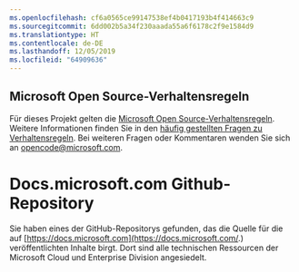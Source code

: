 ```yaml
---
ms.openlocfilehash: cf6a0565ce99147538ef4b0417193b4f414663c9
ms.sourcegitcommit: 6dd002b5a34f230aaada55a6f6178c2f9e1584d9
ms.translationtype: HT
ms.contentlocale: de-DE
ms.lasthandoff: 12/05/2019
ms.locfileid: "64909636"
---
```

## <a name="microsoft-open-source-code-of-conduct"></a>Microsoft Open Source-Verhaltensregeln

Für dieses Projekt gelten die [Microsoft Open Source-Verhaltensregeln](https://opensource.microsoft.com/codeofconduct/).
Weitere Informationen finden Sie in den [häufig gestellten Fragen zu Verhaltensregeln](https://opensource.microsoft.com/codeofconduct/faq/). Bei weiteren Fragen oder Kommentaren wenden Sie sich an [opencode@microsoft.com](mailto:opencode@microsoft.com).

# <a name="docsmicrosoftcom-github-repository"></a>Docs.microsoft.com Github-Repository

Sie haben eines der GitHub-Repositorys gefunden, das die Quelle für die auf [https://docs.microsoft.com](https://docs.microsoft.com/.) veröffentlichten Inhalte birgt. Dort sind alle technischen Ressourcen der Microsoft Cloud und Enterprise Division angesiedelt. 
